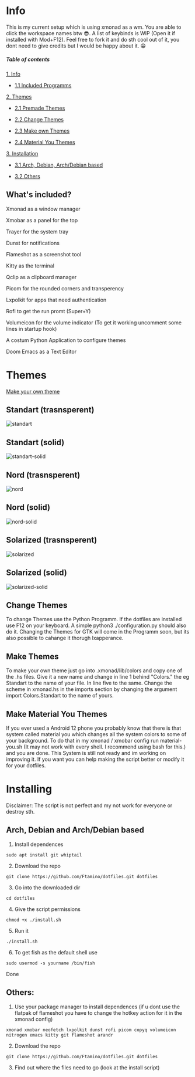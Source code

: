 # Info

This is my current setup which is using xmonad as a wm. You are able to click the workspace names btw 😎. A list of keybinds is WIP (Open it if installed with Mod+F12). Feel free to fork it and do sth cool out of it, you dont need to give credits but I would be happy about it. 😁

##### Table of contents
[1. Info](https://github.com/Ftamino/dotfiles#info)

* [1.1 Included Programms](https://github.com/Ftamino/dotfiles#whats-included)
  
[2. Themes](https://github.com/Ftamino/dotfiles#themes)

*  [2.1 Premade Themes](https://github.com/Ftamino/dotfiles#standart-trasnsperent)
  
*  [2.2 Change Themes](https://github.com/Ftamino/dotfiles#change-themes)
  
*  [2.3 Make own Themes](https://github.com/Ftamino/dotfiles#make-themes)

*  [2.4 Material You Themes](https://github.com/Ftamino/dotfiles#make-material-you-themes)

[3. Installation](https://github.com/Ftamino/dotfiles#installing)

*  [3.1 Arch, Debian, Arch/Debian based](https://github.com/Ftamino/dotfiles/blob/main/README.md#arch-debian-and-archdebian-based)

*  [3.2 Others](https://github.com/Ftamino/dotfiles#others)

## What's included?

Xmonad as a window manager 

Xmobar as a panel for the top 

Trayer for the system tray

Dunst for notifications

Flameshot as a screenshot tool

Kitty as the terminal

Qclip as a clipboard manager

Picom for the rounded corners and transperency

Lxpolkit for apps that need authentication

Rofi to get the run promt (Super+Y)

Volumeicon for the volume indicator (To get it working uncomment some lines in startup hook)

A costum Python Application to configure themes

Doom Emacs as a Text Editor

# Themes

[Make your own theme](https://github.com/Ftamino/dotfiles#themeing)
  ## Standart (trasnsperent)
  ![standart](https://user-images.githubusercontent.com/83065176/173049288-e32979f1-a706-4b0f-8a14-1b4ea4ef4505.png)
  ## Standart (solid)
  ![standart-solid](https://user-images.githubusercontent.com/83065176/173049614-06468254-c50d-4831-a302-60686fdaaaf3.png)
  ## Nord (trasnsperent)
 ![nord](https://user-images.githubusercontent.com/83065176/173049724-bdbab4e6-6eaf-46bf-b14f-f7a518a60821.png)
  ## Nord (solid)
  ![nord-solid](https://user-images.githubusercontent.com/83065176/173049916-c36141db-75a1-4a72-a15a-11278ab03eb5.png)
  ## Solarized (trasnsperent)
![solarized](https://user-images.githubusercontent.com/83065176/173050234-bdd0d3ca-fb55-4111-9ae0-d849908fe4c4.png)
  ## Solarized (solid)
![solarized-solid](https://user-images.githubusercontent.com/83065176/173050299-9793d395-2830-46a7-8091-1e1c7c360927.png)

## Change Themes

To change Themes use the Python Programm. If the dotfiles are installed use F12 on your keyboard. A simple python3 ./configuration.py should also do it. Changing the Themes for GTK will come in the Programm soon, but its also possible to cahange it thorugh lxapperance.

## Make Themes

To make your own theme just go into .xmonad/lib/colors and copy one of the .hs files. Give it a new name and change in line 1 behind "Colors." the eg Standart to the name of your file. In line five to the same. Change the scheme in xmonad.hs in the imports section by changing the argument import Colors.Standart to the name of yours.
 
## Make Material You Themes

If you ever used a Android 12 phone you probably know that there is that system called material you which changes all the system colors to some of your background. To do that in my xmonad / xmobar config run material-you.sh (It may not work with every shell. I recommend using bash for this.) and you are done. This System is still not ready and im working on improving it. If you want you can help making the script better or modify it for your dotfiles. 
 
# Installing 
Disclaimer: The script is not perfect and my not work for everyone or destroy sth. 

## Arch, Debian and Arch/Debian based 
 1. Install dependences
```
sudo apt install git whiptail
```
 2. Download the repo
```
git clone https://github.com/Ftamino/dotfiles.git dotfiles
```
 3. Go into the downloaded dir
```
cd dotfiles
```
 4. Give the script permissions 
```
chmod +x ./install.sh
```
 5. Run it
```
./install.sh
```
6. To get fish as the default shell use
```
sudo usermod -s yourname /bin/fish
```

 Done
 
## Others:
 1. Use your package manager to install dependences (if u dont use the flatpak of flameshot you have to change the hotkey action for it in the xmonad config)
 ```
 xmonad xmobar neofetch lxpolkit dunst rofi picom copyq volumeicon nitrogen emacs kitty git flameshot arandr
 ```
 2. Download the repo
 ```
 git clone https://github.com/Ftamino/dotfiles.git dotfiles
 ```
 3. Find out where the files need to go (look at the install script)
